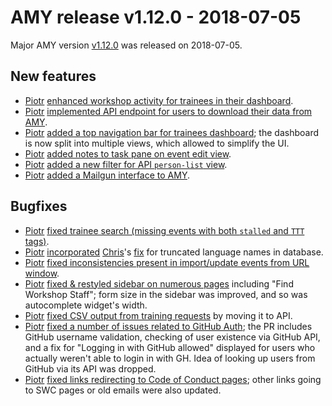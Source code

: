 # AMY release v1.12.0 - 2018-07-05

Major AMY version [v1.12.0][] was released on 2018-07-05.

## New features

* [Piotr][] [enhanced workshop activity for trainees in their dashboard](https://github.com/swcarpentry/amy/pull/1269).
* [Piotr][] [implemented API endpoint for users to download their data from AMY](https://github.com/swcarpentry/amy/pull/1275).
* [Piotr][] [added a top navigation bar for trainees dashboard](https://github.com/swcarpentry/amy/pull/1276); the dashboard is now split into multiple views, which allowed to simplify the UI.
* [Piotr][] [added notes to task pane on event edit view](https://github.com/swcarpentry/amy/pull/1277).
* [Piotr][] [added a new filter for API `person-list` view](https://github.com/swcarpentry/amy/pull/1283).
* [Piotr][] [added a Mailgun interface to AMY](https://github.com/swcarpentry/amy/pull/1262).

## Bugfixes

* [Piotr][] [fixed trainee search (missing events with both `stalled` and `TTT` tags)](https://github.com/swcarpentry/amy/pull/1265).
* [Piotr][] [incorporated](https://github.com/swcarpentry/amy/pull/1266) [Chris][]'s [fix](https://github.com/swcarpentry/amy/pull/1203) for truncated language names in database.
* [Piotr][] [fixed inconsistencies present in import/update events from URL window](https://github.com/swcarpentry/amy/pull/1267).
* [Piotr][] [fixed & restyled sidebar on numerous pages](https://github.com/swcarpentry/amy/pull/1268) including "Find Workshop Staff"; form size in the sidebar was improved, and so was autocomplete widget's width.
* [Piotr][] [fixed CSV output from training requests](https://github.com/swcarpentry/amy/pull/1279) by moving it to API.
* [Piotr][] [fixed a number of issues related to GitHub Auth](https://github.com/swcarpentry/amy/pull/1281); the PR includes GitHub username validation, checking of user existence via GitHub API, and a fix for "Logging in with GitHub allowed" displayed for users who actually weren't able to login in with GH. Idea of looking up users from GitHub via its API was dropped.
* [Piotr][] [fixed links redirecting to Code of Conduct pages](https://github.com/swcarpentry/amy/pull/1272); other links going to SWC pages or old emails were also updated.


[v1.12.0]: https://github.com/swcarpentry/amy/milestone/40
[Piotr]: https://github.com/pbanaszkiewicz
[Chris]: https://github.com/chrismedrela
